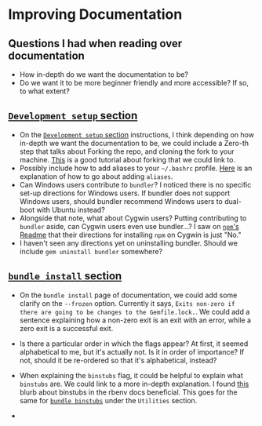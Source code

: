 # Improving Documentation

## Questions I had when reading over documentation
- How in-depth do we want the documentation to be?
- Do we want it to be more beginner friendly and more accessible? If so, to what extent?


## [`Development setup` section](https://github.com/bundler/bundler/blob/master/doc/development/SETUP.md)
- On the [`Development setup` section](https://github.com/bundler/bundler/blob/master/doc/development/SETUP.md) instructions, I think depending on how in-depth we want the documentation to be, we could include a Zero-th step that talks about Forking the repo, and cloning the fork to your machine.
 [This](https://help.github.com/articles/fork-a-repo/) is a good tutorial about forking that we could link to.
- Possibly include how to add aliases to your `~/.bashrc` profile. [Here](https://www.moncefbelyamani.com/create-aliases-in-bash-profile-to-assign-shortcuts-for-common-terminal-commands/) is an explanation of how to go about adding `aliases`.
- Can Windows users contribute to `bundler`? I noticed there is no specific set-up directions for Windows users. If bundler does not support Windows users, should bundler recommend Windows users to dual-boot with Ubuntu instead?
- Alongside that note, what about Cygwin users? Putting contributing to `bundler` aside, can Cygwin users even use bundler...? I saw on [`npm`'s Readme](https://github.com/npm/npm) that their directions for installing `npm` on Cygwin is just "No."
- I haven't seen any directions yet on uninstalling bundler. Should we include `gem uninstall bundler` somewhere?

## [`bundle install` section](http://bundler.io/v1.15/man/bundle-install.1.html)

- On the `bundle install` page of documentation, we could add some clarify on the `--frozen` option. Currently it says, `Exits non-zero if there are going to be changes to the Gemfile.lock.`. We could add a sentence explaining how a non-zero exit is an exit with an error, while a zero exit is a successful exit.  
- Is there a particular order in which the flags appear? At first, it seemed alphabetical to me, but it's actually not. Is it in order of importance? If not, should it be re-ordered so that it's alphabetical, instead?
- When explaining the `binstubs` flag, it could be helpful to explain what `binstubs` are. We could link to a more in-depth explanation. I found [this](https://github.com/rbenv/rbenv/wiki/Understanding-binstubs) blurb about binstubs in the rbenv docs beneficial. This goes for the same for [`bundle binstubs`](http://bundler.io/v1.15/man/bundle-binstubs.1.html) under the `Utilities` section.


-

